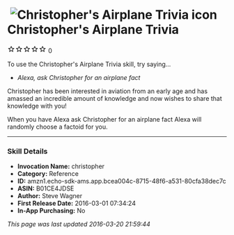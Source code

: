 # &nbsp;<img src="https://github.com/dale3h/alexa-skills-list/raw/master/skills/christophers-airplane-trivia/B01CE4JDSE/app_icon" alt="Christopher&#39;s Airplane Trivia icon" width="36"> Christopher's Airplane Trivia
![0 stars](../../../images/ic_star_border_black_18dp_1x.png)![0 stars](../../../images/ic_star_border_black_18dp_1x.png)![0 stars](../../../images/ic_star_border_black_18dp_1x.png)![0 stars](../../../images/ic_star_border_black_18dp_1x.png)![0 stars](../../../images/ic_star_border_black_18dp_1x.png) 0

To use the Christopher's Airplane Trivia skill, try saying...

* *Alexa, ask Christopher for an airplane fact*

Christopher has been interested in aviation from an early age and has amassed an incredible amount of knowledge and now wishes to share that knowledge with you!

When you have Alexa ask Christopher for an airplane fact Alexa will randomly choose a factoid for you.

***

### Skill Details

* **Invocation Name:** christopher
* **Category:** Reference
* **ID:** amzn1.echo-sdk-ams.app.bcea004c-8715-48f6-a531-80cfa38dec7c
* **ASIN:** B01CE4JDSE
* **Author:** Steve Wagner
* **First Release Date:** 2016-03-01 07:34:24
* **In-App Purchasing:** No

*This page was last updated 2016-03-20 21:59:44*
